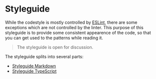 # Styleguide

While the codestyle is mostly controlled by [ESLint][], there are some
exceptions which are not controlled by the linter. This purpose of this
styleguide is to provide some consistent appearence of the code, so that
you can get used to the patterns while reading it.

> The styleguide is open for discussion.

The styleguide splits into several parts:

* [Styleguide Markdown][]
* [Styleguide TypeScript][]

<!--
--------------------------------------------------------------------------------
References
--------------------------------------------------------------------------------
-->

[ESLint]:
  <https://eslint.org/>
  "ESLint - Pluggable JavaScript linter"
[Styleguide Markdown]:
  <./STYLE_TypeScript.md>
[Styleguide TypeScript]:
  <./STYLE_TypeScript.md>
